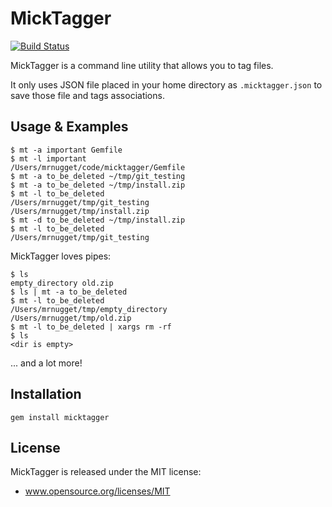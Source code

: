 # MickTagger
[![Build Status](https://secure.travis-ci.org/mrnugget/micktagger.png)](http://travis-ci.org/mrnugget/micktagger)

MickTagger is a command line utility that allows you to tag files.

It only uses JSON file placed in your home directory as `.micktagger.json` to
save those file and tags associations.

## Usage & Examples

```
$ mt -a important Gemfile
$ mt -l important
/Users/mrnugget/code/micktagger/Gemfile
$ mt -a to_be_deleted ~/tmp/git_testing
$ mt -a to_be_deleted ~/tmp/install.zip
$ mt -l to_be_deleted
/Users/mrnugget/tmp/git_testing
/Users/mrnugget/tmp/install.zip
$ mt -d to_be_deleted ~/tmp/install.zip
$ mt -l to_be_deleted
/Users/mrnugget/tmp/git_testing
```

MickTagger loves pipes:

```
$ ls
empty_directory old.zip
$ ls | mt -a to_be_deleted
$ mt -l to_be_deleted
/Users/mrnugget/tmp/empty_directory
/Users/mrnugget/tmp/old.zip
$ mt -l to_be_deleted | xargs rm -rf
$ ls
<dir is empty>
```
... and a lot more!

## Installation

`gem install micktagger`

## License

MickTagger is released under the MIT license:

- www.opensource.org/licenses/MIT
